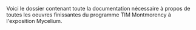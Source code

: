 Voici le dossier contenant toute la documentation nécessaire à propos de toutes les oeuvres finissantes du programme TIM Montmorency à l'exposition Mycelium.
